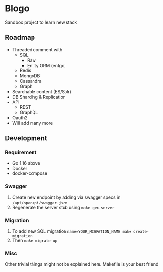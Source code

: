 # Blogo

Sandbox project to learn new stack
 
## Roadmap
- Threaded comment with
  - SQL
    - Raw
    - Entity ORM (entgo)
  - Redis
  - MongoDB
  - Cassandra
  - Graph
- Searchable content (ES/Solr)
- DB Sharding & Replication 
- API
  - REST
  - GraphQL
- Oauth2
- Will add many more

## Development
### Requirement
- Go 1.16 above
- Docker
- docker-compose

### Swagger
1. Create new endpoint by adding via swagger specs in `/api/openapi/swagger.json`
2. Regenerate the server stub using `make gen-server` 

### Migration
1. To add new SQL migration `name=YOUR_MIGRATION_NAME make create-migration`
2. Then `make migrate-up`

### Misc
Other trivial things might not be explained here. Makefile is your best friend